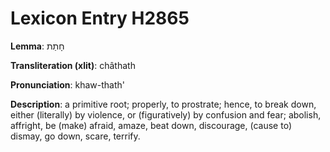 # Lexicon Entry H2865

**Lemma**: חָתַת

**Transliteration (xlit)**: châthath

**Pronunciation**: khaw-thath'

**Description**:
a primitive root; properly, to prostrate; hence, to break down, either (literally) by violence, or (figuratively) by confusion and fear; abolish, affright, be (make) afraid, amaze, beat down, discourage, (cause to) dismay, go down, scare, terrify.
